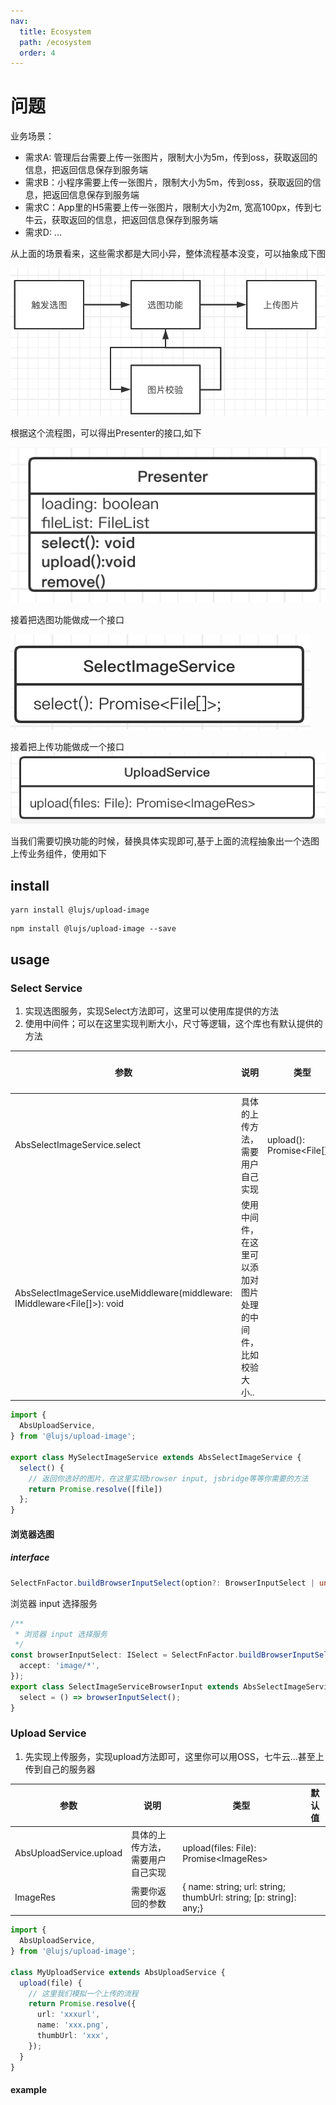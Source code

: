 ```yaml
---
nav:
  title: Ecosystem
  path: /ecosystem
  order: 4
---
```


# 问题 
业务场景：
- 需求A: 管理后台需要上传一张图片，限制大小为5m，传到oss，获取返回的信息，把返回信息保存到服务端
- 需求B：小程序需要上传一张图片，限制大小为5m，传到oss，获取返回的信息，把返回信息保存到服务端
- 需求C：App里的H5需要上传一张图片，限制大小为2m, 宽高100px，传到七牛云，获取返回的信息，把返回信息保存到服务端
- 需求D: ...
  
从上面的场景看来，这些需求都是大同小异，整体流程基本没变，可以抽象成下图

![image](./../../public/upload-process.png)
 

根据这个流程图，可以得出Presenter的接口,如下

![image](./../../public/upload-presenter.png)

接着把选图功能做成一个接口

![image](./../../public/select-service.png)

接着把上传功能做成一个接口  
![image](./../../public/upload-service.png)

当我们需要切换功能的时候，替换具体实现即可,基于上面的流程抽象出一个选图上传业务组件，使用如下  


## install

```
yarn install @lujs/upload-image
```

```
npm install @lujs/upload-image --save
```

## usage

### Select Service
1. 实现选图服务，实现Select方法即可，这里可以使用库提供的方法
2. 使用中间件；可以在这里实现判断大小，尺寸等逻辑，这个库也有默认提供的方法

| 参数       | 说明                                             | 类型 | 默认值 |
| ---------- | ------------------------------------------------ | ---- | ------ |
| AbsSelectImageService.select | 具体的上传方法，需要用户自己实现 |   upload(): Promise\<File[])\>   |        |
| AbsSelectImageService.useMiddleware(middleware: IMiddleware<File[]>): void  | 使用中间件，在这里可以添加对图片处理的中间件，比如校验大小..                 |   |        |


```typescript
import {
  AbsUploadService,
} from '@lujs/upload-image';

export class MySelectImageService extends AbsSelectImageService {
  select() {
    // 返回你选好的图片，在这里实现browser input, jsbridge等等你需要的方法
    return Promise.resolve([file])
  };
}
```
#### 浏览器选图
##### interface
```typescript
SelectFnFactor.buildBrowserInputSelect(option?: BrowserInputSelect | undefined): () => Promise<File[]>
```
浏览器 input 选择服务
```typescript
/**
 * 浏览器 input 选择服务
 */
const browserInputSelect: ISelect = SelectFnFactor.buildBrowserInputSelect({
  accept: 'image/*',
});
export class SelectImageServiceBrowserInput extends AbsSelectImageService {
  select = () => browserInputSelect();
}
```


### Upload Service

1. 先实现上传服务，实现upload方法即可，这里你可以用OSS，七牛云...甚至上传到自己的服务器

| 参数       | 说明                                             | 类型 | 默认值 |
| ---------- | ------------------------------------------------ | ---- | ------ |
| AbsUploadService.upload | 具体的上传方法，需要用户自己实现 |   upload(files: File): Promise\<ImageRes\>   |        |
| ImageRes  | 需要你返回的参数                 | { name: string; url: string; thumbUrl: string; [p: string]: any;}   |        |


```typescript
import {
  AbsUploadService,
} from '@lujs/upload-image';

class MyUploadService extends AbsUploadService {
  upload(file) {
    // 这里我们模拟一个上传的流程
    return Promise.resolve({
      url: 'xxxurl',
      name: 'xxx.png',
      thumbUrl: 'xxx',
    });
  }
}
```



#### example

<code src="../demos/upload-image/index.tsx"></code>
